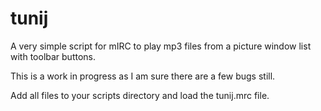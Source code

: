 # tunij
A very simple script for mIRC to play mp3 files from a picture window list with toolbar buttons.

This is a work in progress as I am sure there are a few bugs still.


Add all files to your scripts directory and load the tunij.mrc file.
